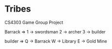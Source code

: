 # Tribes
CS4303 Game Group Project


Barrack => 1 -> swordsman
           2 -> archer
           3 -> builder

builder => Q -> Barrack
           W -> Library
           E -> Gold Mine
